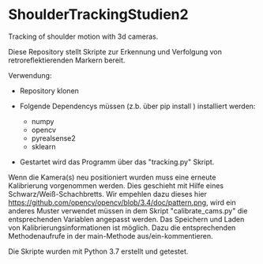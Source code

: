# ShoulderTrackingStudien2
Tracking of shoulder motion with 3d cameras.


Diese Repository stellt Skripte zur Erkennung und Verfolgung von retroreflektierenden Markern bereit.

Verwendung:
- Repository klonen
- Folgende Dependencys müssen (z.b. über pip install ) installiert werden:
	- numpy
	- opencv
	- pyrealsense2
	- sklearn

- Gestartet wird das Programm über das "tracking.py" Skript. 

Wenn die Kamera(s) neu positioniert wurden muss eine erneute Kalibrierung vorgenommen werden. Dies geschieht mit Hilfe eines Schwarz/Weiß-Schachbretts.
Wir empehlen dazu dieses hier https://github.com/opencv/opencv/blob/3.4/doc/pattern.png, wird ein anderes Muster verwendet müssen in dem Skript "calibrate_cams.py" die entsprechenden Variablen angepasst werden.
Das Speichern und Laden von Kalibrierungsinformationen ist möglich. Dazu die entsprechenden Methodenaufrufe in der main-Methode aus/ein-kommentieren.


Die Skripte wurden mit Python 3.7 erstellt und getestet.
